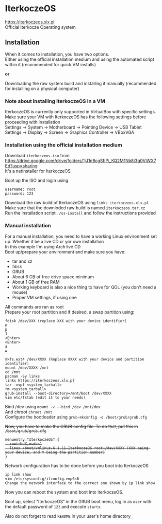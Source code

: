 # IterkoczeOS
https://iterkoczeos.xlx.pl <br>
Official Iterkocze Operating system

## Installation
When it comes to installation, you have two options. <br>
Either using the official installation medium and using the automated script within it (recommended for quick VM installs) <br>

<b>or</b> <br>

Downloading the raw system build and installing it manually (recommended for installing on a physical computer)

### Note about installing IterkoczeOS in a VM
IterkoczeOS is currently only supported in VirtualBox with specific settings. Make sure your VM with IterkoczeOS has the following settings before proceeding with installation <br>
Settings -> System -> Motherboard -> Pointing Device -> USB Tablet <br>
Settings -> Display -> Screen -> Graphics Controller -> VBoxVGA <br>

### Installation using the official installation medium
Download `iterkoczeos.iso` from https://drive.google.com/drive/folders/1jJ1n8cgSfiPi_KQ2M1Nb8i3q0ViWX7Ed?usp=sharing <br>
It's a netinstaller for IterkoczeOS

Boot up the ISO and login using
```
username: root
password: 123
```
Download the raw build of IterkoczeOS using `links iterkoczeos.xlx.pl` <br>
Make sure that the downloded raw build is named `iterkoczeos.tar.xz`<br>
Run the installation script `./os-install` and follow the instructions provided <br>

### Manual installation 
For a manual installation, you need to have a working Linux environment set up. Whether it be a live CD or yor own installation <br>
In this example I'm using Arch live CD<br>
Boot up/prepare your environment and make sure you have:
- tar and xz
- fdisk
- GRUB
- About 6 GB of free drive space minimum
- About 1 GB of free RAM
- Working keyboard is also a nice thing to have for QOL (you don't need a mouse)
- Proper VM settings, if using one

All commands are ran as root <br>
Prepare your root partition and if desired, a swap partition using: <br>
```
fdisk /dev/XXX (replace XXX with your device identifier)
n
p
1
<Enter>
<Enter>
a
w

mkfs.ext4 /dev/XXXX (Replace XXXX with your device and partition identifier)
mount /dev/XXXX /mnt
cd /mnt
pacman -Sy links
links https://iterkoczeos.xlx.pl
tar -xvpf <system_tarball>
rm <system_tarball>
grub-install --boot-directory=/mnt/boot /dev/XXXX
vim etc/fstab (edit it to your needs)
```

Bind /dev using `mount -v --bind /dev /mnt/dev` <br>
And chroot `chroot /mnt` <br>
Configure the bootloader using `grub-mkconfig -o /boot/grub/grub.cfg` <br>

<s>Now, you have to make the GRUB config file. To do that, put this in `/boot/grub/grub.cfg`
```
menuentry "IterkoczeOS" {
  root=hdX,msdos1
  linux /boot/vmlinuz-6.1.11-IterkoczeOS root=/dev/XXXY (XXX being your device, and Y being the partition number)
}
```
</s>

Network configuration has to be done before you boot into IterkoczeOS
```
ip link show
vim /etc/sysconfig/ifconfig.enp6s0
Change the network interface to the correct one shown by ip link show
```

Now you can reboot the system and boot into IterkoczeOS.

Boot up, select "IterkoczeOS" in the GRUB boot menu, log in as `user` with the default password of `123` and execute `startx`.

Also do not forget to read `README` in your user's home directory
